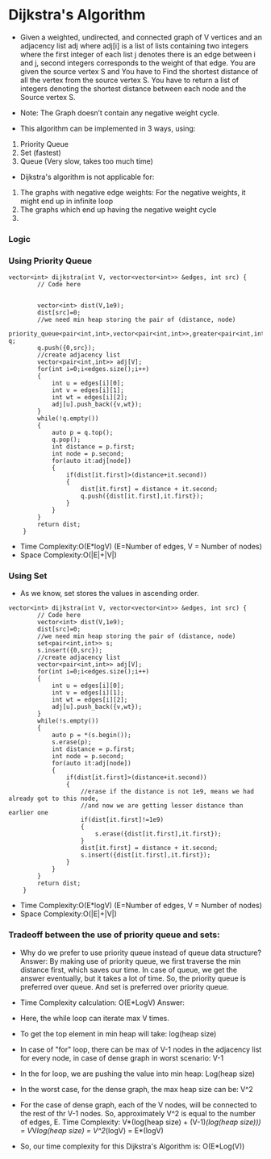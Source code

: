 # Dijkstra's Algorithm
- Given a weighted, undirected, and connected graph of V vertices and an adjacency list adj where adj[i] is a list of lists containing two integers where the first integer of each list j denotes there is an edge between i and j, second integers corresponds to the weight of that edge. You are given the source vertex S and You have to Find the shortest distance of all the vertex from the source vertex S. You have to return a list of integers denoting the shortest distance between each node and the Source vertex S.

- Note: The Graph doesn’t contain any negative weight cycle.

- This algorithm can be implemented in 3 ways, using:
1. Priority Queue
2. Set (fastest)
3. Queue (Very slow, takes too much time)

- Dijkstra's algorithm is not applicable for:
1. The graphs with negative edge weights: For the negative weights, it might end up in infinite loop
2. The graphs which end up having the negative weight cycle
3. 

### Logic


### Using Priority Queue
```
vector<int> dijkstra(int V, vector<vector<int>> &edges, int src) {
        // Code here
        
        
        vector<int> dist(V,1e9);
        dist[src]=0;
        //we need min heap storing the pair of (distance, node)
        priority_queue<pair<int,int>,vector<pair<int,int>>,greater<pair<int,int>>> q;
        q.push({0,src});
        //create adjacency list
        vector<pair<int,int>> adj[V];
        for(int i=0;i<edges.size();i++)
        {
            int u = edges[i][0];
            int v = edges[i][1];
            int wt = edges[i][2];
            adj[u].push_back({v,wt});
        }
        while(!q.empty())
        {
            auto p = q.top();
            q.pop();
            int distance = p.first;
            int node = p.second;
            for(auto it:adj[node])
            {
                if(dist[it.first]>(distance+it.second))
                {
                    dist[it.first] = distance + it.second;
                    q.push({dist[it.first],it.first});
                }
            }
        }
        return dist;
    }
```
- Time Complexity:O(E*logV) (E=Number of edges, V = Number of nodes)
- Space Complexity:O(|E|+|V|)

### Using Set

- As we know, set stores the values in ascending order.

```
vector<int> dijkstra(int V, vector<vector<int>> &edges, int src) {
        // Code here
        vector<int> dist(V,1e9);
        dist[src]=0;
        //we need min heap storing the pair of (distance, node)
        set<pair<int,int>> s;
        s.insert({0,src});
        //create adjacency list
        vector<pair<int,int>> adj[V];
        for(int i=0;i<edges.size();i++)
        {
            int u = edges[i][0];
            int v = edges[i][1];
            int wt = edges[i][2];
            adj[u].push_back({v,wt});
        }
        while(!s.empty())
        {
            auto p = *(s.begin());
            s.erase(p);
            int distance = p.first;
            int node = p.second;
            for(auto it:adj[node])
            {
                if(dist[it.first]>(distance+it.second))
                {
                    //erase if the distance is not 1e9, means we had already got to this node, 
                    //and now we are getting lesser distance than earlier one
                    if(dist[it.first]!=1e9)
                    {
                        s.erase({dist[it.first],it.first});
                    }
                    dist[it.first] = distance + it.second;
                    s.insert({dist[it.first],it.first});
                }
            }
        }
        return dist;
    }
```
- Time Complexity:O(E*logV)  (E=Number of edges, V = Number of nodes)
- Space Complexity:O(|E|+|V|)

### Tradeoff between the use of priority queue and sets:

- Why do we prefer to use priority queue instead of queue data structure?
Answer: By making use of priority queue, we first traverse the min distance first, which saves our time. In case of queue, we get the answer eventually, but it takes a lot of time. So, the priority queue is preferred over queue. And set is preferred over priority queue.

- Time Complexity calculation: O(E*LogV)
Answer:
- Here, the while loop can iterate max V times.
- To get the top element in min heap will take: log(heap size)
- In case of "for" loop, there can be max of V-1 nodes in the adjacency list for every node, in case of dense graph in worst scenario: V-1
- In the for loop, we are pushing the value into min heap: Log(heap size)
- In the worst case, for the dense graph, the max heap size can be: V^2
- For the case of dense graph, each of the V nodes, will be connected to the rest of thr V-1 nodes. So, approximately V^2 is equal to the number of edges, E.
Time Complexity: V*(log(heap size) + (V-1)*(log(heap size))) = V*V*log(heap size) = V^2*(logV) = E*(logV)
- So, our time complexity for this Dijkstra's Algorithm is: O(E*Log(V))
